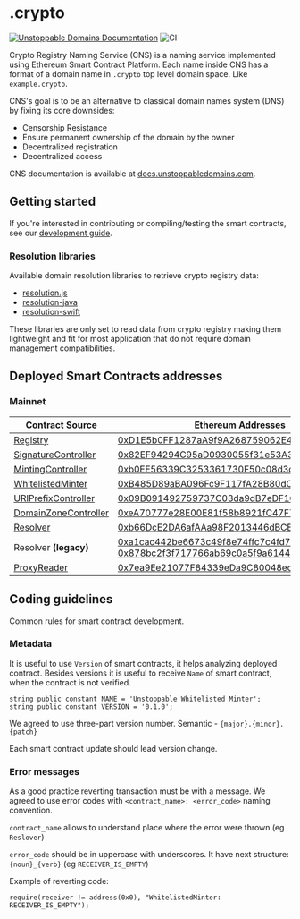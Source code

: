 # .crypto

[![Unstoppable Domains Documentation](https://img.shields.io/badge/docs-unstoppabledomains.com-blue)](https://docs.unstoppabledomains.com/)
![CI](https://github.com/unstoppabledomains/dot-crypto/workflows/CI/badge.svg?branch=master)

Crypto Registry Naming Service (CNS) is a naming service implemented using Ethereum Smart Contract Platform.
Each name inside CNS has a format of a domain name in `.crypto` top level domain space. Like `example.crypto`.

CNS's goal is to be an alternative to classical domain names system (DNS) by fixing its core downsides:

- Censorship Resistance
- Ensure permanent ownership of the domain by the owner
- Decentralized registration
- Decentralized access

CNS documentation is available at [docs.unstoppabledomains.com](https://docs.unstoppabledomains.com/).

## Getting started

If you're interested in contributing or compiling/testing the smart contracts, see our [development guide](./DEVELOPMENT.md).

### Resolution libraries

Available domain resolution libraries to retrieve crypto registry data:

- [resolution.js](https://github.com/unstoppabledomains/resolution)
- [resolution-java](https://github.com/unstoppabledomains/resolution-java)
- [resolution-swift](https://github.com/unstoppabledomains/resolution-swift)

These libraries are only set to read data from crypto registry making them lightweight and fit for most application that do not require domain management compatibilities.

<div id="deployed-contracts"></div>

## Deployed Smart Contracts addresses

### Mainnet

| Contract Source                                                          | Ethereum Addresses                                                                                                                                                                                                                              |
| ------------------------------------------------------------------------ | ----------------------------------------------------------------------------------------------------------------------------------------------------------------------------------------------------------------------------------------------- |
| [Registry](./contracts/Registry.sol)                                     | [0xD1E5b0FF1287aA9f9A268759062E4Ab08b9Dacbe](https://etherscan.io/address/0xD1E5b0FF1287aA9f9A268759062E4Ab08b9Dacbe)                                                                                                                           |
| [SignatureController](./contracts/controllers/SignatureController.sol)   | [0x82EF94294C95aD0930055f31e53A34509227c5f7](https://etherscan.io/address/0x82EF94294C95aD0930055f31e53A34509227c5f7)                                                                                                                           |
| [MintingController](./contracts/controllers/MintingController.sol)       | [0xb0EE56339C3253361730F50c08d3d7817ecD60Ca](https://etherscan.io/address/0xb0EE56339C3253361730F50c08d3d7817ecD60Ca)                                                                                                                           |
| [WhitelistedMinter](./contracts/util/WhitelistedMinter.sol)              | [0xB485D89aBA096Fc9F117fA28B80dC8AAC7971049](https://etherscan.io/address/0xB485D89aBA096Fc9F117fA28B80dC8AAC7971049)                                                                                                                           |
| [URIPrefixController](./contracts/controllers/URIPrefixController.sol)   | [0x09B091492759737C03da9dB7eDF1CD6BCC3A9d91](https://etherscan.io/address/0x09B091492759737C03da9dB7eDF1CD6BCC3A9d91)                                                                                                                           |
| [DomainZoneController](./contracts/controllers/DomainZoneController.sol) | [0xeA70777e28E00E81f58b8921fC47F78B8a72eFE7](https://etherscan.io/address/0xeA70777e28E00E81f58b8921fC47F78B8a72eFE7)                                                                                                                           |
| [Resolver](./contracts/Resolver.sol)                                     | [0xb66DcE2DA6afAAa98F2013446dBCB0f4B0ab2842](https://etherscan.io/address/0xb66DcE2DA6afAAa98F2013446dBCB0f4B0ab2842)                                                                                                                           |
| Resolver **(legacy)**                                                    | [0xa1cac442be6673c49f8e74ffc7c4fd746f3cbd0d](https://etherscan.io/address/0xa1cac442be6673c49f8e74ffc7c4fd746f3cbd0d) <br>[0x878bc2f3f717766ab69c0a5f9a6144931e61aed3](https://etherscan.io/address/0x878bc2f3f717766ab69c0a5f9a6144931e61aed3) |
| [ProxyReader](./contracts/ProxyReader.sol)                               | [0x7ea9Ee21077F84339eDa9C80048ec6db678642B1](https://etherscan.io/address/0x7ea9Ee21077F84339eDa9C80048ec6db678642B1)                                                                                                                           |

## Coding guidelines

Common rules for smart contract development.

### Metadata

It is useful to use `Version` of smart contracts, it helps analyzing deployed contract. Besides versions it is useful to receive `Name` of smart contract, when the contract is not verified.

```
string public constant NAME = 'Unstoppable Whitelisted Minter';
string public constant VERSION = '0.1.0';
```

We agreed to use three-part version number. Semantic - `{major}.{minor}.{patch}`

Each smart contract update should lead version change.

### Error messages

As a good practice reverting transaction must be with a message. We agreed to use error codes with `<contract_name>: <error_code>` naming convention.

`contract_name` allows to understand place where the error were thrown (eg `Reslover`)

`error_code` should be in uppercase with underscores. It have next structure: `{noun}_{verb}` (eg `RECEIVER_IS_EMPTY`)

Example of reverting code:

```
require(receiver != address(0x0), "WhitelistedMinter: RECEIVER_IS_EMPTY");
```
